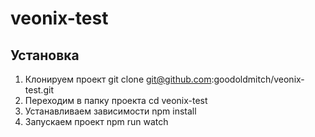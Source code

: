 # veonix-test

## Установка
1. Клонируем проект git clone git@github.com:goodoldmitch/veonix-test.git
2. Переходим в папку проекта cd veonix-test
3. Устанавливаем зависимости npm install
4. Запускаем проект npm run watch